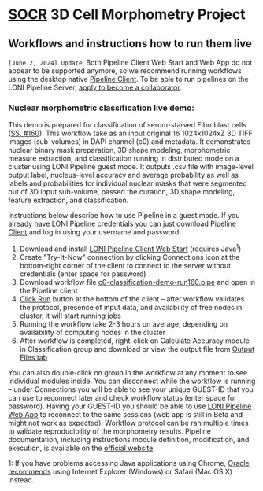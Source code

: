# [SOCR](http://socr.umich.edu/) 3D Cell Morphometry Project
## Workflows and instructions how to run them live

`[June 2, 2024] Update`: Both Pipeline Client Web Start and Web App do not appear to be supported anymore, so we recommend running workflows using the desktop native [Pipeline Client](https://pipeline.loni.usc.edu/products-services/pipeline-software/). To be able to run pipelines on the LONI Pipeline Server, [apply to become a collaborator](https://pipeline.loni.usc.edu/get-started/become-a-collaborator/).

### Nuclear morphometric classification live demo:

This demo is prepared for classification of serum-starved Fibroblast cells
([SS, #160](http://www.socr.umich.edu/projects/3d-cell-morphometry/data.html)).
This workflow take as an input original 16 1024x1024xZ 3D TIFF images (sub-volumes) in DAPI channel (c0) and metadata.
It demonstrates nuclear binary mask preparation, 3D shape modeling, morphometric measure extraction,
and classification running in distributed mode on a cluster using LONI Pipeline guest mode.
It outputs .csv file with image-level output label, nucleus-level accuracy and average probability as well as
labels and probabilities for individual nuclear masks that were segmented out of 3D input sub-volume,
passed the curation, 3D shape modeling, feature extraction, and classification.

Instructions below describe how to use Pipeline in a guest mode. If you already have LONI Pipeline credentials
you can just download [Pipeline Client](http://pipeline.loni.usc.edu/products-services/pipeline-software/) 
and log in using your username and password.
 
1. Download and install [LONI Pipeline Client Web Start](http://pipeline.loni.usc.edu/files/webstart/pipeline.jnlp)
(requires Java<sup>[1](#myfootnote1)</sup>)
2. Create "Try-It-Now" connection by clicking Connections icon at the bottom-right corner of the client to connect
to the server without credentials (enter space for password)
3. Download workflow file 
[c0-classification-demo-run160.pipe](../demo/c0-classification-demo-run160.pipe) 
and open in the Pipeline client
4. [Click Run](http://pipeline.loni.usc.edu/learn/user-guide/execution/#Executing%20a%20workflow) button at the bottom of the client – after workflow validates the protocol, presence of input data,
and availability of free nodes in cluster, it will start running jobs
5. Running the workflow take 2-3 hours on average, depending on availability of computing nodes in the cluster
6. After workflow is completed, right-click on Calculate Accuracy module in Classification group and download or view
 the output file from [Output Files tab](http://pipeline.loni.usc.edu/learn/user-guide/execution/#Viewing%20output)

You can also double-click on group in the workflow at any moment to see individual modules inside.
You can disconnect while the workflow is running – under Connections you will be able to see your unique GUEST-ID
that you can use to reconnect later and check workflow status (enter space for password).
Having your GUEST-ID you should be able to use [LONI Pipeline Web App](http://pipeline.loni.usc.edu/webapp/)
to reconnect to the same sessions (web app is still in Beta and might not work as expected).
Workflow protocol can be ran multiple times to validate reproducibility of the morphometry results.
Pipeline documentation, including instructions module definition, modification, and execution,
is available on the [official website](http://pipeline.loni.usc.edu).

<a name="myfootnote1">1</a>: If you have problems accessing Java applications using Chrome, [Oracle recommends](https://www.java.com/en/download/faq/chrome.xml) using Internet Explorer (Windows) or Safari (Mac OS X) instead.
